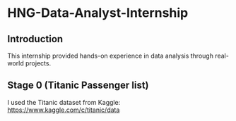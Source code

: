 # HNG-Data-Analyst-Internship
## Introduction
This internship provided hands-on experience in data analysis through real-world projects. 
## Stage 0 (Titanic Passenger list)
I used the Titanic dataset from Kaggle: https://www.kaggle.com/c/titanic/data 

